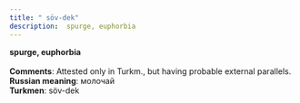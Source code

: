 ```yaml
---
title: " söv-dek"
description:  spurge, euphorbia
---
```

<strong> spurge, euphorbia</strong><br><br>
<strong>Comments</strong>:  Attested only in Turkm., but having probable external parallels.<br>
<strong>Russian meaning</strong>:  молочай<br>
<strong>Turkmen</strong>:  söv-dek<br>



